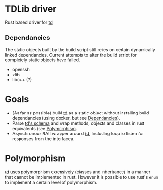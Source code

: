 # TDLib driver
Rust based driver for [td](https://github.com/tdlib/td)

## Dependancies
The static objects built by the build script still relies on certain dynamically linked dependancies. Current attempts to alter the build script for completely static objects have failed.
- openssh
- zlib
- libc++ (?)

# Goals
- (As far as possible) build [td](https://github.com/tdlib/td) as a static object without installing build dependancies (using docker, but see [Dependancies](#Dependancies)).
- Parse [td's schema](https://github.com/tdlib/td/blob/master/td/generate/scheme/td_api.tl) and wrap methods, objects and classes in rust equivalents (see [Polymorphism](#Polymorphism). 
- Asynchronous RAII wrapper around [td](https://github.com/tdlib/td), including loop to listen for responses from the interfacea. 

# Polymorphism
[td](https://github.com/tdlib/td) uses polymorphism extensively (classes and inheritance) in a manner that cannot be implemented in rust. However it is possible to use rust's `enum` to implement a certain level of polymorphism.
